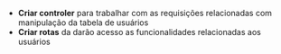 - **Criar controler** para trabalhar com as requisições relacionadas com manipulação da tabela de usuários
- **Criar rotas** da darão acesso as funcionalidades relacionadas aos usuários
